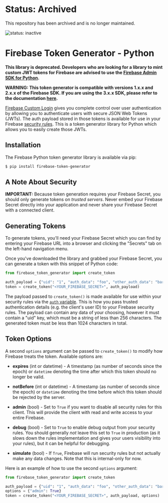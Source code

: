 # Status: Archived
This repository has been archived and is no longer maintained.

![status: inactive](https://img.shields.io/badge/status-inactive-red.svg)

# Firebase Token Generator - Python

**This library is deprecated. Developers who are looking for a library to mint custom JWT tokens for Firebase are advised to use the [Firebase Admin SDK for Python](https://github.com/firebase/firebase-admin-python).**

**WARNING: This token generator is compatible with versions 1.x.x and 2.x.x of the Firebase SDK. If you are using the 3.x.x SDK, please refer to the documentation [here](https://firebase.google.com/docs/auth/admin/create-custom-tokens#create_custom_tokens_using_a_third-party_jwt_library).**

[Firebase Custom Login](https://www.firebase.com/docs/web/guide/simple-login/custom.html)
gives you complete control over user authentication by allowing you to authenticate users
with secure JSON Web Tokens (JWTs). The auth payload stored in those tokens is available
for use in your Firebase [security rules](https://www.firebase.com/docs/security/api/rule/).
This is a token generator library for Python which allows you to easily create those JWTs.


## Installation

The Firebase Python token generator library is available via pip:

```bash
$ pip install firebase-token-generator
```

## A Note About Security

**IMPORTANT:** Because token generation requires your Firebase Secret, you should only generate
tokens on *trusted servers*. Never embed your Firebase Secret directly into your application and
never share your Firebase Secret with a connected client.


## Generating Tokens

To generate tokens, you'll need your Firebase Secret which you can find by entering your Firebase
URL into a browser and clicking the "Secrets" tab on the left-hand navigation menu.

Once you've downloaded the library and grabbed your Firebase Secret, you can generate a token with
this snippet of Python code:

```python
from firebase_token_generator import create_token

auth_payload = {"uid": "1", "auth_data": "foo", "other_auth_data": "bar"}
token = create_token("<YOUR_FIREBASE_SECRET>", auth_payload)
```

The payload passed to `create_token()` is made available for use within your
security rules via the [`auth` variable](https://www.firebase.com/docs/security/api/rule/auth.html).
This is how you pass trusted authentication details (e.g. the client's user ID)
to your Firebase security rules. The payload can contain any data of your
choosing, however it must contain a "uid" key, which must be a string of less
than 256 characters. The generated token must be less than 1024 characters in
total.


## Token Options

A second `options` argument can be passed to `create_token()` to modify how Firebase treats the
token. Available options are:

* **expires** (int or datetime) - A timestamp (as number of seconds since the epoch) or `datetime`
denoting the time after which this token should no longer be valid.

* **notBefore** (int or datetime) - A timestamp (as number of seconds since the epoch) or `datetime`
denoting the time before which this token should be rejected by the server.

* **admin** (bool) - Set to `True` if you want to disable all security rules for this client. This
will provide the client with read and write access to your entire Firebase.

* **debug** (bool) - Set to `True` to enable debug output from your security rules. You should
generally *not* leave this set to `True` in production (as it slows down the rules implementation
and gives your users visibility into your rules), but it can be helpful for debugging.

* **simulate** (bool) - If `True`, Firebase will run security rules but not actually make any
data changes. Note that this is internal-only for now.

Here is an example of how to use the second `options` argument:

```python
from firebase_token_generator import create_token

auth_payload = {"uid": "1", "auth_data": "foo", "other_auth_data": "bar"}
options = {"admin": True}
token = create_token("<YOUR_FIREBASE_SECRET>", auth_payload, options)
```
